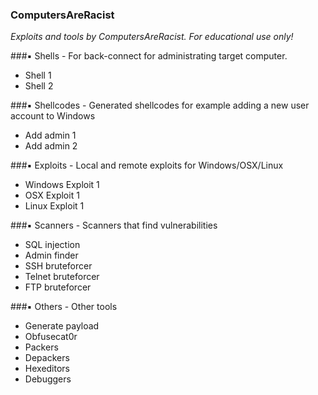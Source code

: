 <p align="center">
  <h3>ComputersAreRacist</h3>
  <i>Exploits and tools by ComputersAreRacist. For educational use only!</i>
</p>

###:black_small_square: Shells - For back-connect for administrating target computer.

* Shell 1
* Shell 2

###:black_small_square: Shellcodes - Generated shellcodes for example adding a new user account to Windows

* Add admin 1
* Add admin 2

###:black_small_square: Exploits - Local and remote exploits for Windows/OSX/Linux

* Windows Exploit 1
* OSX Exploit 1
* Linux Exploit 1

###:black_small_square: Scanners - Scanners that find vulnerabilities

* SQL injection
* Admin finder
* SSH bruteforcer
* Telnet bruteforcer
* FTP bruteforcer

###:black_small_square: Others - Other tools

* Generate payload
* Obfusecat0r
* Packers
* Depackers
* Hexeditors
* Debuggers
